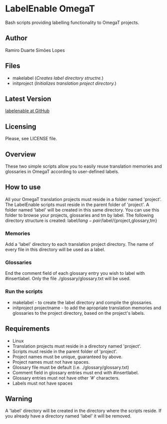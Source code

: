 # LabelEnable OmegaT
Bash scripts providing labelling functionality to OmegaT projects.

## Author
Ramiro Duarte Simões Lopes

## Files
- makelabel (*Creates label directory structre.*)
- initproject (*Initializes translation project directory.*)

## Latest Version
[labelenable at GitHub](https://github.com/rdsl/labelenable)

## Licensing
Please, see LICENSE file.

## Overview

These two simple scripts allow you to easily reuse translation memories and
glossaries in OmegaT according to user-defined labels.

## How to use

All your OmegaT translation projects must reside in a folder named 'project'.
The LabelEnable scripts must reside in the parent folder of 'project'. A folder
named 'label' will be created in this same directory. You can use this folder
to browse your projects, glossaries and tm by label. The following directory
structure is created: label/$lang-pair/$label/{project,glossary,tm}

### Memories
Add a 'label' directory to each translation project directory. The name of
every file in this directory will be used as a label.

### Glossaries
End the comment field of each glossary entry you wish to label
with #insertlabel. Only the file ./glossary/glossary.txt will be used.

### Run the scripts
- makelabel - to create the label directory and compile the glossaries.
- initproject projectname - to add the apropriate translation memories and
glossaries to the project directory, based on the project's labels.

## Requirements
- Linux
- Translation projects must reside in a directory named 'project'.
- Scripts must reside in the parent folder of 'project'.
- Project names must be unique, guaranteed by above.
- Project names must not have spaces.
- Glossary file must be default (i.e. ./glossary/glossary.txt)
- Comment field in glossary entries must end with #insertlabel.
- Glossary entries must not have other '#' characters.
- Labels must not have spaces

## Warning
A 'label' directory will be created in the directory where the scripts reside.
If you already have a directory named 'label' it will be removed.
